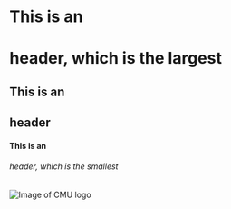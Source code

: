 # This is an <h1> header, which is the largest
## This is an <h2> header
#### This is an <h6> header, which is the smallest
![Image of CMU logo](https://user-images.githubusercontent.com/112984692/188945328-796cde45-433e-458e-b06d-6cc0e6360c58.png)
